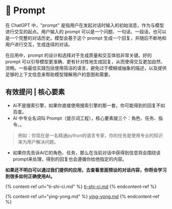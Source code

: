 # 💬 Prompt

在 ChatGPT 中，"prompt" 是指用户在发起对话时输入的初始消息，作为与模型进行交互的起点。用户输入的 prompt 可以是一个问题、一句话、一段话，也可以是一个完整的对话历史。模型会基于这个 prompt 生成一个回复，并随后不断地和用户进行交互，生成连续的对话。

在应用中，prompt 的设计和选择对于生成质量和交互体验非常关键。好的 prompt 可以引导模型更准确、更有针对性地生成回复，从而使得交互更加自然、流畅。一些最佳实践包括使用简洁的语言，避免过于模糊或抽象的描述，以及提供足够的上下文信息来帮助模型理解用户的意图和需要。



## **有效提问 | 核心要素**

* Ai不是搜索引擎，如果你直接使用搜索引擎的那一套，你可能得到的回复不如百度。
* AI 中专业名词叫 Prompt（提示词工程），核心要素就三个：角色、任务、指令、。

> 例如：你现在是一名精通python的语言专家，你的任务是使用专业的知识来为用户解决问题。

* 如果你先告诉Ai它的角色、任务，那么在当前对话中获得到信息将会围绕该prompt来处理，得到的回复也会遵循你给他指定的内容。

**如果还不明白可以通过我们提供的应用，去查看里面预设的对话内容，你将会学习到很多如何正确使用AI。**

{% content-ref url="ti-shi-ci.md" %}
[ti-shi-ci.md](ti-shi-ci.md)
{% endcontent-ref %}

{% content-ref url="ying-yong.md" %}
[ying-yong.md](ying-yong.md)
{% endcontent-ref %}
